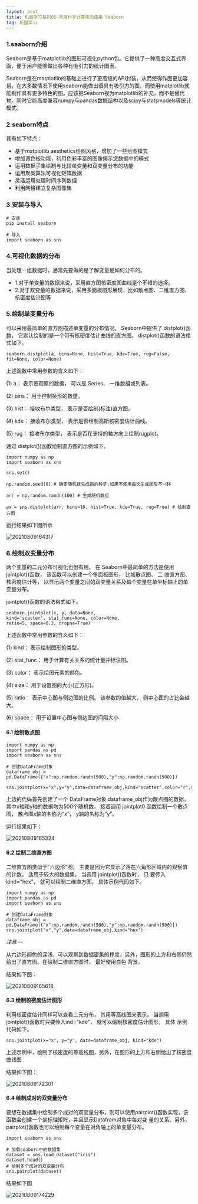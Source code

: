 ```yaml
---
layout: post
title: 机器学习系列06-常用科学计算库的使用 Seaborn
tag: 机器学习
---
```


### 1.seaborn介绍

Seaborn是基于matplotlib的图形可视化python包。它提供了一种高度交互式界面，便于用户能够做出各种有吸引力的统计图表。

Seaborn是在matplotlib的基础上进行了更高级的API封装，从而使得作图更加容易，在大多数情况下使用seaborn能做出很具有吸引力的图，而使用matplotlib就能制作具有更多特色的图。应该把Seaborn视为matplotlib的补充，而不是替代物。同时它能高度兼容numpy与pandas数据结构以及scipy与statsmodels等统计模式。

### 2.seaborn特点

其有如下特点：

- 基于matplotlib aesthetics绘图风格，增加了一些绘图模式
- 增加调色板功能，利用色彩丰富的图像揭示您数据中的模式
- 运用数据子集绘制与比较单变量和双变量分布的功能
- 运用聚类算法可视化矩阵数据
- 灵活运用处理时间序列数据
- 利用网格建立复杂图像集

### 3.安装与导入

    # 安装
    pip install seaborn

    # 导入
    import seaborn as sns

### 4.可视化数据的分布

当处理一组数据时，通常先要做的是了解变量是如何分布的。

- 1.对于单变量的数据来说，采用直方图核密度图曲线是个不错的选择。
- 2.对于双变量的数据来说，采用多面板图形展现，比如散点图、二维直方图、核密度估计图等

### 5.绘制单变量分布

可以采用最简单的直方图描述单变量的分布情况。 Seaborn中提供了 distplot()函数， 它默认绘制的是一个带有核密度估计曲线的直方图。
distplot()函数的语法格式如下。

    seaborn.distplot(a, bins=None, hist=True, kde=True, rug=False, fit=None, color=None)

上述函数中常用参数的含义如下：

(1) a： 表示要观察的数据， 可以是 Series、 一维数组或列表。

(2) bins： 用于控制条形的数量。

(3) hist： 接收布尔类型， 表示是否绘制(标注)直方图。

(4) kde： 接收布尔类型， 表示是否绘制高斯核密度估计曲线。

(5) rug： 接收布尔类型， 表示是否在支持的轴方向上绘制rugplot。

通过 distplot())函数绘制直方图的示例如下。

    import numpy as np
    import seaborn as sns

    sns.set()

    np.random.seed(0) # 确定随机数生成器的种子,如果不使用每次生成图形不一样

    arr = np.random.randn(100) # 生成随机数组

    ax = sns.distplot(arr, bins=10, hist=True, kde=True, rug=True) # 绘制直方图

运行结果如下图所示

![20210809164317](https://i.loli.net/2021/08/09/DC2kt5ifKM91q6x.png)

### 6.绘制双变量分布

两个变量的二元分布可视化也很有用。 在 Seaborn中最简单的方法是使用 jointplot()函数， 该函数可以创建一个多面板图形， 比如散点图、 二
维直方图、 核密度估计等， 以显示两个变量之间的双变量关系及每个变量在单坐标轴上的单变量分布。

jointplot()函数的语法格式如下。

    seaborn.jointplot(x, y, data=None,
    kind='scatter', stat_func=None, color=None,
    ratio=5, space=0.2, dropna=True)

上述函数中常用参数的含义如下：

(1) kind： 表示绘制图形的类型。

(2) stat_func： 用于计算有关关系的统计量并标注图。

(3) color： 表示绘图元素的颜色。

(4) size： 用于设置图的大小(正方形)。

(5) ratio： 表示中心图与侧边图的比例。 该参数的值越大， 则中心图的占比会越大。

(6) space： 用于设置中心图与侧边图的间隔大小

#### 6.1 绘制散点图

    import numpy as np
    import pandas as pd
    import seaborn as sns

    # 创建DataFrame对象
    dataframe_obj = pd.DataFrame({"x":np.random.randn(500),"y":np.random.randn(500)})
    
    sns.jointplot(x="x",y="y",data=dataframe_obj,kind="scatter",color="r",size=8,ratio=5,space=1)

上边的代码首先创建了一个 DataFrame对象 dataframe_obj作为散点图的数据， 其中x轴和y轴的数据均为500个随机数， 接着调用 jointplot0
函数绘制一个散点图， 散点图x轴的名称为“x”， y轴的名称为“y”。

运行结果如下：

![20210809165324](https://i.loli.net/2021/08/09/gS5oLrE2TwJdAb7.png)

#### 6.2 绘制二维直方图

二维直方图类似于“六边形”图， 主要是因为它显示了落在六角形区域内的观察值的计数， 适用于较大的数据集。 当调用 jointplot()函数时， 只
要传入kind="hex"， 就可以绘制二维直方图， 具体示例代码如下。

    import numpy as np
    import pandas as pd
    import seaborn as sns

    # 创建DataFrame对象
    dataframe_obj = pd.DataFrame({"x":np.random.randn(500),"y":np.random.randn(500)})
    sns.jointplot("x","y",data=dataframe_obj,kind="hex")

*注意* --

从六边形颜色的深浅，可以观察到数据密集的程度，另外，图形的上方和右侧仍然给出了直方图。在绘制二维直方图时， 最好使用白色
背景。

结果如下图：

![20210809165618](https://i.loli.net/2021/08/09/lZgAzXWOcm97kLF.png)

#### 6.3 绘制核密度估计图形

利用核密度估计同样可以查看二元分布， 其用等高线图来表示。 当调用jointplot()函数时只要传入ind="kde"， 就可以绘制核密度估计图形， 具体
示例代码如下。

    sns.jointplot(x="x", y="y", data=dataframe_obj, kind="kde")

上述示例中，绘制了核密度的等高线图，另外，在图形的上方和右侧给出了核密度曲线图

结果如下图：

![20210809172301](https://i.loli.net/2021/08/09/EBk6xRJ9ZmdoUAL.png)

#### 6.4 绘制成对的双变量分布

要想在数据集中绘制多个成对的双变量分布，则可以使用pairplot()函数实现，该函数会创建一个坐标轴矩阵，并且显示Datafram对象中每对变
量的关系。另外，pairplot()函数也可以绘制每个变量在对角轴上的单变量分布。

    import seaborn as sns

    # 加载seaborn中的数据集
    dataset = sns.load_dataset("iris")
    dataset.head()
    # 绘制多个成对的双变量分布
    sns.pairplot(dataset)

结果如下图

![20210809174229](https://i.loli.net/2021/08/09/Tg4YJS5FNLlU1Ir.png)




